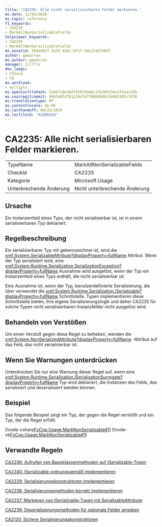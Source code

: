```yaml
---
title: 'CA2235: Alle nicht serialisierbaren Felder markieren.'
ms.date: 11/04/2016
ms.topic: reference
f1_keywords:
- CA2235
- MarkAllNonSerializableFields
helpviewer_keywords:
- CA2235
- MarkAllNonSerializableFields
ms.assetid: 599ad877-3a15-426c-bf17-5de15427365f
author: gewarren
ms.author: gewarren
manager: jillfra
dev_langs:
- CSharp
- VB
ms.workload:
- multiple
ms.openlocfilehash: 51bb7c0e38df92873da6c17b305334c2f6aac25b
ms.sourcegitcommit: 94b3a052fb1229c7e7f8804b09c1d403385c7630
ms.translationtype: MT
ms.contentlocale: de-DE
ms.lasthandoff: 04/23/2019
ms.locfileid: "62806549"
---
```

# <a name="ca2235-mark-all-non-serializable-fields"></a>CA2235: Alle nicht serialisierbaren Felder markieren.

|||
|-|-|
|TypeName|MarkAllNonSerializableFields|
|CheckId|CA2235|
|Kategorie|Microsoft.Usage|
|Unterbrechende Änderung|Nicht unterbrechende Änderung|

## <a name="cause"></a>Ursache
 Ein Instanzenfeld eines Typs, der nicht serialisierbar ist, ist in einem serialisierbaren Typ deklariert.

## <a name="rule-description"></a>Regelbeschreibung
 Ein serialisierbarer Typ mit gekennzeichnet ist, wird die <xref:System.SerializableAttribute?displayProperty=fullName> Attribut. Wenn der Typ serialisiert wird, eine <xref:System.Runtime.Serialization.SerializationException?displayProperty=fullName> Ausnahme wird ausgelöst, wenn der Typ ein Instanzenfeld eines Typs enthält, die nicht serialisierbar ist.

 Eine Ausnahme ist, wenn der Typ, benutzerdefinierte Serialisierung, die über verwendet die <xref:System.Runtime.Serialization.ISerializable?displayProperty=fullName> Schnittstelle. Typen implementieren diese Schnittstelle bieten, ihre eigene Serialisierungslogik und daher CA2235 für solche Typen nicht serialisierbaren Instanzfelder nicht ausgelöst wird.

## <a name="how-to-fix-violations"></a>Behandeln von Verstößen
 Um einen Verstoß gegen diese Regel zu beheben, wenden die <xref:System.NonSerializedAttribute?displayProperty=fullName> -Attribut auf das Feld, das nicht serialisierbar ist.

## <a name="when-to-suppress-warnings"></a>Wenn Sie Warnungen unterdrücken
 Unterdrücken Sie nur eine Warnung dieser Regel auf, wenn eine <xref:System.Runtime.Serialization.ISerializationSurrogate?displayProperty=fullName> Typ wird deklariert, die Instanzen des Felds, das serialisiert und deserialisiert werden können.

## <a name="example"></a>Beispiel
 Das folgende Beispiel zeigt ein Typ, der gegen die Regel verstößt und ein Typ, der die Regel erfüllt.

 [!code-csharp[FxCop.Usage.MarkNonSerializable#1](../code-quality/codesnippet/CSharp/ca2235-mark-all-non-serializable-fields_1.cs)]
 [!code-vb[FxCop.Usage.MarkNonSerializable#1](../code-quality/codesnippet/VisualBasic/ca2235-mark-all-non-serializable-fields_1.vb)]

## <a name="related-rules"></a>Verwandte Regeln
 [CA2236: Aufrufen von Basisklassenmethoden auf ISerializable-Typen](../code-quality/ca2236-call-base-class-methods-on-iserializable-types.md)

 [CA2240: ISerializable ordnungsgemäß implementieren](../code-quality/ca2240-implement-iserializable-correctly.md)

 [CA2229: Serialisierungskonstruktoren implementieren](../code-quality/ca2229-implement-serialization-constructors.md)

 [CA2238: Serialisierungsmethoden korrekt implementieren](../code-quality/ca2238-implement-serialization-methods-correctly.md)

 [CA2237: Markieren von ISerializable-Typen mit SerializableAttribute](../code-quality/ca2237-mark-iserializable-types-with-serializableattribute.md)

 [CA2239: Deserialisierungsmethoden für optionale Felder angeben](../code-quality/ca2239-provide-deserialization-methods-for-optional-fields.md)

 [CA2120: Sichere Serialisierungskonstruktoren](../code-quality/ca2120-secure-serialization-constructors.md)
